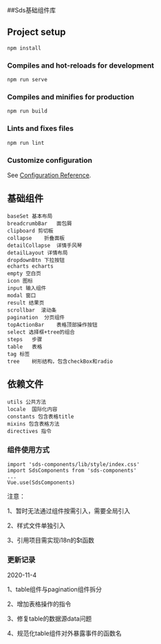 ##Sds基础组件库

## Project setup
```
npm install
```

### Compiles and hot-reloads for development
```
npm run serve
```

### Compiles and minifies for production
```
npm run build
```

### Lints and fixes files
```
npm run lint
```

### Customize configuration
See [Configuration Reference](https://cli.vuejs.org/config/).

## 基础组件
```
baseSet 基本布局
breadcrumbBar   面包屑
clipboard 剪切板
collapse    折叠面板
detailCollapse  详情手风琴
detailLayout 详情布局
dropdownBtn 下拉按钮
echarts echarts
empty 空白页
icon 图标
input 输入组件
modal 窗口
result 结果页
scrollbar  滚动条
pagination  分页组件
topActionBar    表格顶部操作按钮
select 选择框+tree的组合
steps   步骤
table   表格
tag 标签
tree    树形结构，包含checkBox和radio
```

## 依赖文件
```
utils 公共方法
locale  国际化内容
constants 包含表格title
mixins 包含表格方法
directives 指令
```

### 组件使用方式
```
import 'sds-components/lib/style/index.css'
import SdsComponents from 'sds-components'
...
Vue.use(SdsComponents)
```


注意：

1、暂时无法通过组件按需引入，需要全局引入

2、样式文件单独引入

3、引用项目需实现i18n的$t函数

### 更新记录
2020-11-4

1、table组件与pagination组件拆分

2、增加表格操作的指令

3、修复table的数据源data问题

4、规范化table组件对外暴露事件的函数名

